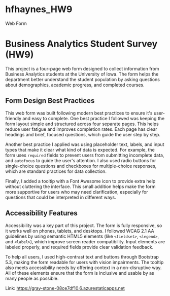 # hfhaynes_HW9
 Web Form
# Business Analytics Student Survey (HW9)

This project is a four-page web form designed to collect information from Business Analytics students at the University of Iowa. The form helps the department better understand the student population by asking questions about demographics, academic progress, and completed courses.

## Form Design Best Practices

This web form was built following modern best practices to ensure it's user-friendly and easy to complete. One best practice I followed was keeping the form layout simple and structured across four separate pages. This helps reduce user fatigue and improves completion rates. Each page has clear headings and brief, focused questions, which guide the user step by step.

Another best practice I applied was using placeholder text, labels, and input types that make it clear what kind of data is expected. For example, the form uses `required` fields to prevent users from submitting incomplete data, and `autofocus` to guide the user's attention. I also used radio buttons for single-choice questions and checkboxes for multiple-choice responses, which are standard practices for data collection.

Finally, I added a tooltip with a Font Awesome icon to provide extra help without cluttering the interface. This small addition helps make the form more supportive for users who may need clarification, especially for questions that could be interpreted in different ways.

## Accessibility Features

Accessibility was a key part of this project. The form is fully responsive, so it works well on phones, tablets, and desktops. I followed WCAG 2.1 AA guidelines by using semantic HTML5 elements (like `<fieldset>`, `<legend>`, and `<label>`), which improve screen reader compatibility. Input elements are labeled properly, and required fields provide clear validation feedback.

To help all users, I used high-contrast text and buttons through Bootstrap 5.3, making the form readable for users with vision impairments. The tooltip also meets accessibility needs by offering context in a non-disruptive way. All of these elements ensure that the form is inclusive and usable by as many people as possible.

Link: https://gray-stone-08ce7df10.6.azurestaticapps.net 
